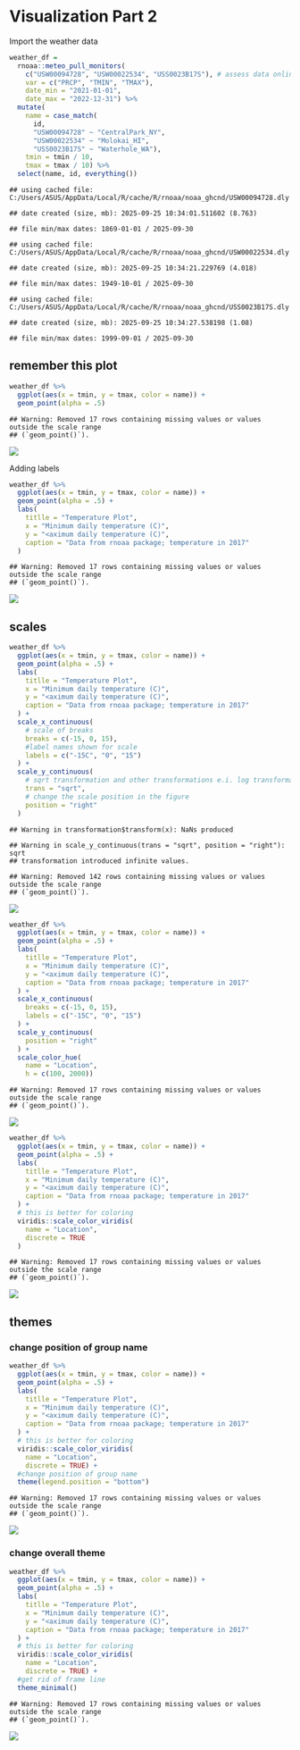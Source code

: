 Visualization Part 2
================

Import the weather data

``` r
weather_df = 
  rnoaa::meteo_pull_monitors(
    c("USW00094728", "USW00022534", "USS0023B17S"), # assess data online allowed by rnoaa package
    var = c("PRCP", "TMIN", "TMAX"), 
    date_min = "2021-01-01",
    date_max = "2022-12-31") %>%
  mutate(
    name = case_match(
      id, 
      "USW00094728" ~ "CentralPark_NY", 
      "USW00022534" ~ "Molokai_HI",
      "USS0023B17S" ~ "Waterhole_WA"),
    tmin = tmin / 10,
    tmax = tmax / 10) %>%
  select(name, id, everything())
```

    ## using cached file: C:/Users/ASUS/AppData/Local/R/cache/R/rnoaa/noaa_ghcnd/USW00094728.dly

    ## date created (size, mb): 2025-09-25 10:34:01.511602 (8.763)

    ## file min/max dates: 1869-01-01 / 2025-09-30

    ## using cached file: C:/Users/ASUS/AppData/Local/R/cache/R/rnoaa/noaa_ghcnd/USW00022534.dly

    ## date created (size, mb): 2025-09-25 10:34:21.229769 (4.018)

    ## file min/max dates: 1949-10-01 / 2025-09-30

    ## using cached file: C:/Users/ASUS/AppData/Local/R/cache/R/rnoaa/noaa_ghcnd/USS0023B17S.dly

    ## date created (size, mb): 2025-09-25 10:34:27.538198 (1.08)

    ## file min/max dates: 1999-09-01 / 2025-09-30

## remember this plot

``` r
weather_df %>% 
  ggplot(aes(x = tmin, y = tmax, color = name)) +
  geom_point(alpha = .5)
```

    ## Warning: Removed 17 rows containing missing values or values outside the scale range
    ## (`geom_point()`).

![](viz_2_files/figure-gfm/unnamed-chunk-2-1.png)<!-- -->

Adding labels

``` r
weather_df %>% 
  ggplot(aes(x = tmin, y = tmax, color = name)) +
  geom_point(alpha = .5) +
  labs(
    titlle = "Temperature Plot",
    x = "Minimum daily temperature (C)", 
    y = "<aximum daily temperature (C)",
    caption = "Data from rnoaa package; temperature in 2017"
  )
```

    ## Warning: Removed 17 rows containing missing values or values outside the scale range
    ## (`geom_point()`).

![](viz_2_files/figure-gfm/unnamed-chunk-3-1.png)<!-- -->

## scales

``` r
weather_df %>% 
  ggplot(aes(x = tmin, y = tmax, color = name)) +
  geom_point(alpha = .5) +
  labs(
    titlle = "Temperature Plot",
    x = "Minimum daily temperature (C)", 
    y = "<aximum daily temperature (C)",
    caption = "Data from rnoaa package; temperature in 2017"
  ) + 
  scale_x_continuous(
    # scale of breaks
    breaks = c(-15, 0, 15), 
    #label names shown for scale
    labels = c("-15C", "0", "15")
  ) + 
  scale_y_continuous(
    # sqrt transformation and other transformations e.i. log transformation can be applied
    trans = "sqrt", 
    # change the scale position in the figure
    position = "right"
  )
```

    ## Warning in transformation$transform(x): NaNs produced

    ## Warning in scale_y_continuous(trans = "sqrt", position = "right"): sqrt
    ## transformation introduced infinite values.

    ## Warning: Removed 142 rows containing missing values or values outside the scale range
    ## (`geom_point()`).

![](viz_2_files/figure-gfm/unnamed-chunk-4-1.png)<!-- -->

``` r
weather_df %>% 
  ggplot(aes(x = tmin, y = tmax, color = name)) +
  geom_point(alpha = .5) +
  labs(
    titlle = "Temperature Plot",
    x = "Minimum daily temperature (C)", 
    y = "<aximum daily temperature (C)",
    caption = "Data from rnoaa package; temperature in 2017"
  ) + 
  scale_x_continuous(
    breaks = c(-15, 0, 15), 
    labels = c("-15C", "0", "15")
  ) + 
  scale_y_continuous(
    position = "right"
  ) + 
  scale_color_hue(
    name = "Location",
    h = c(100, 2000))
```

    ## Warning: Removed 17 rows containing missing values or values outside the scale range
    ## (`geom_point()`).

![](viz_2_files/figure-gfm/unnamed-chunk-5-1.png)<!-- -->

``` r
weather_df %>% 
  ggplot(aes(x = tmin, y = tmax, color = name)) +
  geom_point(alpha = .5) +
  labs(
    titlle = "Temperature Plot",
    x = "Minimum daily temperature (C)", 
    y = "<aximum daily temperature (C)",
    caption = "Data from rnoaa package; temperature in 2017"
  ) + 
  # this is better for coloring
  viridis::scale_color_viridis(
    name = "Location", 
    discrete = TRUE
  )
```

    ## Warning: Removed 17 rows containing missing values or values outside the scale range
    ## (`geom_point()`).

![](viz_2_files/figure-gfm/unnamed-chunk-6-1.png)<!-- -->

## themes

### change position of group name

``` r
weather_df %>% 
  ggplot(aes(x = tmin, y = tmax, color = name)) +
  geom_point(alpha = .5) +
  labs(
    titlle = "Temperature Plot",
    x = "Minimum daily temperature (C)", 
    y = "<aximum daily temperature (C)",
    caption = "Data from rnoaa package; temperature in 2017"
  ) + 
  # this is better for coloring
  viridis::scale_color_viridis(
    name = "Location", 
    discrete = TRUE) + 
  #change position of group name
  theme(legend.position = "bottom")
```

    ## Warning: Removed 17 rows containing missing values or values outside the scale range
    ## (`geom_point()`).

![](viz_2_files/figure-gfm/unnamed-chunk-7-1.png)<!-- -->

### change overall theme

``` r
weather_df %>% 
  ggplot(aes(x = tmin, y = tmax, color = name)) +
  geom_point(alpha = .5) +
  labs(
    titlle = "Temperature Plot",
    x = "Minimum daily temperature (C)", 
    y = "<aximum daily temperature (C)",
    caption = "Data from rnoaa package; temperature in 2017"
  ) + 
  # this is better for coloring
  viridis::scale_color_viridis(
    name = "Location", 
    discrete = TRUE) + 
  #get rid of frame line
  theme_minimal()
```

    ## Warning: Removed 17 rows containing missing values or values outside the scale range
    ## (`geom_point()`).

![](viz_2_files/figure-gfm/unnamed-chunk-8-1.png)<!-- -->
